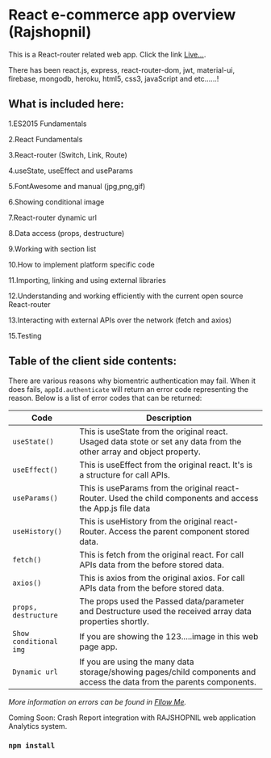 # React e-commerce app overview (Rajshopnil)
This is a React-router related web app. Click the link [Live...](https://rajshopnil.herokuapp.com).

There has been react.js, express, react-router-dom, jwt, material-ui, firebase, mongodb, heroku, html5, css3, javaScript and etc......!

## What is included here:

1.ES2015 Fundamentals

2.React Fundamentals

3.React-router (Switch, Link, Route)

4.useState, useEffect and useParams

5.FontAwesome and manual (jpg,png,gif)

6.Showing conditional image

7.React-router dynamic url

8.Data access (props, destructure)

9.Working with section list

10.How to implement platform specific code

11.Importing, linking and using external libraries

12.Understanding and working efficiently with the current open source React-router

13.Interacting with external APIs over the network (fetch and axios)

15.Testing

## Table of the client side contents:

There are various reasons why biomentric authentication may fail.  When it does fails, `appId.authenticate` will return an error code representing the reason.
Below is a list of error codes that can be returned:

| Code                   | Description                                                                                                                          |
| ---------------------- | ------------------------------------------------------------------------------------------------------------------------------------ |
| `useState()`           | This is useState from the original react. Usaged data stote or set any data from the other array and object property.                |
| `useEffect()`          | This is useEffect from the original react. It's is a structure for call APIs.                                                        |
| `useParams()`          | This is useParams from the original react-Router. Used the child components and access the App.js file data                          |
| `useHistory()`         | This is useHistory from the original react-Router. Access the parent component stored data.                                          |
| `fetch()`              | This is fetch from the original react. For call APIs data from the before stored data.                                               |
| `axios()`              | This is axios from the original axios. For call APIs data from the before stored data.                                               |
| `props, destructure`   | The props used the Passed data/parameter and Destructure used the received array data properties shortly.                            |
| `Show conditional img` | If you are showing the 123.....image in this web page app.                                                                           |
| `Dynamic url`          | If you are using the many data storage/showing pages/child components and access the data from the parents components.               |

_More information on errors can be found in [Fllow Me](https://github.com/c-moX)._

Coming Soon:
Crash Report integration with RAJSHOPNIL web application Analytics system. 

### `npm install`
